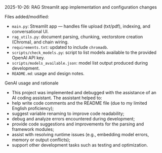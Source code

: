 2025-10-26: RAG Streamlit app implementation and configuration changes

Files added/modified:

- `main.py`: Streamlit app — handles file upload (txt/pdf), indexing, and conversational UI.
- `rag_utils.py`: document parsing, chunking, vectorstore creation (Chroma), and chain wiring.
- `requirements.txt`: updated to include `chromadb`.
- `scripts/check_models.py`: script to list models available to the provided OpenAI API key.
- `scripts/models_available.json`: model list output produced during development.
- `README.md`: usage and design notes.

GenAI usage and rationale

- This project was implemented and debugged with the assistance of an AI coding assistant. The assistant helped to:
- help write code comments and the README file (due to my limited English proficiency);
- suggest variable renaming to improve code readability;
- debug and analyze errors encountered during development;
- provide code suggestions and improvements for the parsing and framework modules;
- assist with resolving runtime issues (e.g., embedding model errors, memory or output conflicts);
- support other development tasks such as testing and optimization.

